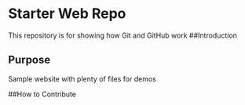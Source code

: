 # Starter Web Repo

This repository is for showing how Git and GitHub work
##Introduction



## Purpose

Sample website with plenty of files for demos

##How to Contribute